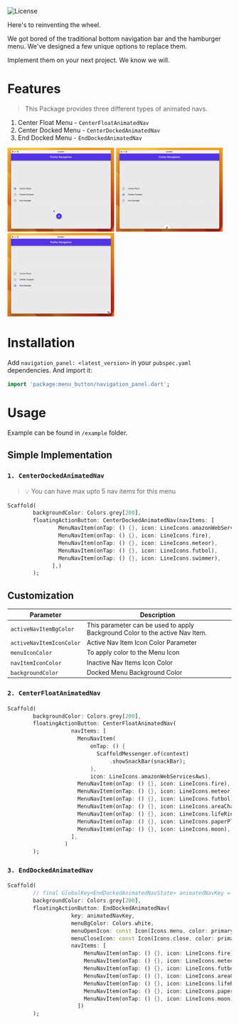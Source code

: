 ![License](https://img.shields.io/badge/license-MIT-blue.svg?style=for-the-badge&color=blue)

Here's to reinventing the wheel.

We got bored of the traditional bottom navigation bar and the hamburger menu. We've designed a few unique options to replace them.

Implement them on your next project. We know we will.

# Features

> This Package provides three different types of animated navs.

1. Center Float Menu - `CenterFloatAnimatedNav`
2. Center Docked Menu - `CenterDockedAnimatedNav`
3. End Docked Menu - `EndDockedAnimatedNav`

<img src="https://raw.githubusercontent.com/gowebknot/flutter-navigation/dev-stable/doc/CF.gif" alt="Center Float" width="240"/> 
<img src="https://raw.githubusercontent.com/gowebknot/flutter-navigation/dev-stable/doc/CD.gif" alt="Center Docked" width="240"/> 
<img src="https://raw.githubusercontent.com/gowebknot/flutter-navigation/dev-stable/doc/ED.gif" alt="End Float" width="240"/>


# Installation

Add `navigation_panel: <latest_version>` in your `pubspec.yaml` dependencies. And import it:

```dart
import 'package:menu_button/navigation_panel.dart';
```

# Usage

Example can be found in `/example` folder.

## Simple Implementation

### `1. CenterDockedAnimatedNav`

> 💡 You can have max upto 5 nav items for this menu

```dart
Scaffold(
        backgroundColor: Colors.grey[200],
        floatingActionButton: CenterDockedAnimatedNav(navItems: [
                MenuNavItem(onTap: () {}, icon: LineIcons.amazonWebServicesAws),
                MenuNavItem(onTap: () {}, icon: LineIcons.fire),
                MenuNavItem(onTap: () {}, icon: LineIcons.meteor),
                MenuNavItem(onTap: () {}, icon: LineIcons.futbol),
                MenuNavItem(onTap: () {}, icon: LineIcons.swimmer),
              ],)
        );
```

## Customization

| Parameter                | Description                                                                  |
| ------------------------ | ---------------------------------------------------------------------------- |
| `activeNavItemBgColor`   | This parameter can be used to apply Background Color to the active Nav Item. |
| `activeNavItemIconColor` | Active Nav Item Icon Color Parameter                                         |
| `menuIconColor`          | To apply color to the Menu Icon                                              |
| `navItemIconColor`       | Inactive Nav Items Icon Color                                                |
| `backgroundColor`        | Docked Menu Background Color                                                 |

### `2. CenterFloatAnimatedNav`

```dart
Scaffold(
        backgroundColor: Colors.grey[200],
        floatingActionButton: CenterFloatAnimatedNav(
                    navItems: [
                      MenuNavItem(
                          onTap: () {
                            ScaffoldMessenger.of(context)
                                .showSnackBar(snackBar);
                          },
                          icon: LineIcons.amazonWebServicesAws),
                      MenuNavItem(onTap: () {}, icon: LineIcons.fire),
                      MenuNavItem(onTap: () {}, icon: LineIcons.meteor),
                      MenuNavItem(onTap: () {}, icon: LineIcons.futbol),
                      MenuNavItem(onTap: () {}, icon: LineIcons.areaChart),
                      MenuNavItem(onTap: () {}, icon: LineIcons.lifeRing),
                      MenuNavItem(onTap: () {}, icon: LineIcons.paperPlane),
                      MenuNavItem(onTap: () {}, icon: LineIcons.moon),
                    ],
                  )
        );
```

### `3. EndDockedAnimatedNav`

```dart
Scaffold(
        // final GlobalKey<EndDockedAnimatedNavState> animatedNavKey = GlobalKey();
        backgroundColor: Colors.grey[200],
        floatingActionButton: EndDockedAnimatedNav(
                    key: animatedNavKey,
                    menuBgColor: Colors.white,
                    menuOpenIcon: const Icon(Icons.menu, color: primaryColor),
                    menuCloseIcon: const Icon(Icons.close, color: primaryColor),
                    navItems: [
                        MenuNavItem(onTap: () {}, icon: LineIcons.fire),
                        MenuNavItem(onTap: () {}, icon: LineIcons.meteor),
                        MenuNavItem(onTap: () {}, icon: LineIcons.futbol),
                        MenuNavItem(onTap: () {}, icon: LineIcons.areaChart),
                        MenuNavItem(onTap: () {}, icon: LineIcons.lifeRing),
                        MenuNavItem(onTap: () {}, icon: LineIcons.paperPlane),
                        MenuNavItem(onTap: () {}, icon: LineIcons.moon),
                      ])
        );
```
